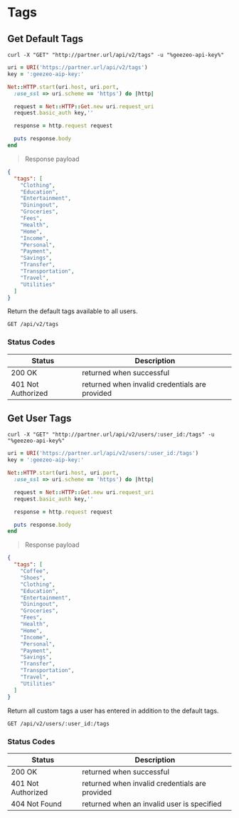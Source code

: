 # Tags

## Get Default Tags

```shell
curl -X "GET" "http://partner.url/api/v2/tags" -u "%geezeo-api-key%"
```

```ruby
uri = URI('https://partner.url/api/v2/tags')
key = ':geezeo-aip-key:'

Net::HTTP.start(uri.host, uri.port,
  :use_ssl => uri.scheme == 'https') do |http|

  request = Net::HTTP::Get.new uri.request_uri
  request.basic_auth key,''

  response = http.request request

  puts response.body
end
```

> Response payload

```json
{
  "tags": [
    "Clothing",
    "Education",
    "Entertainment",
    "Diningout",
    "Groceries",
    "Fees",
    "Health",
    "Home",
    "Income",
    "Personal",
    "Payment",
    "Savings",
    "Transfer",
    "Transportation",
    "Travel",
    "Utilities"
  ]
}
```

Return the default tags available to all users.

`GET /api/v2/tags`


### Status Codes

| Status | Description |
|--------|-------------|
| 200 OK | returned when successful |
| 401 Not Authorized | returned when invalid credentials are provided |


## Get User Tags

```shell
curl -X "GET" "http://partner.url/api/v2/users/:user_id:/tags" -u "%geezeo-api-key%"
```

```ruby
uri = URI('https://partner.url/api/v2/users/:user_id:/tags')
key = ':geezeo-aip-key:'

Net::HTTP.start(uri.host, uri.port,
  :use_ssl => uri.scheme == 'https') do |http|

  request = Net::HTTP::Get.new uri.request_uri
  request.basic_auth key,''

  response = http.request request

  puts response.body
end
```


> Response payload

```json
{
  "tags": [
    "Coffee",
    "Shoes",
    "Clothing",
    "Education",
    "Entertainment",
    "Diningout",
    "Groceries",
    "Fees",
    "Health",
    "Home",
    "Income",
    "Personal",
    "Payment",
    "Savings",
    "Transfer",
    "Transportation",
    "Travel",
    "Utilities"
  ]
}
```

Return all custom tags a user has entered in addition to the default tags.

`GET /api/v2/users/:user_id:/tags`


### Status Codes

| Status | Description |
|--------|-------------|
| 200 OK | returned when successful |
| 401 Not Authorized | returned when invalid credentials are provided |
| 404 Not Found | returned when an invalid user is specified |
